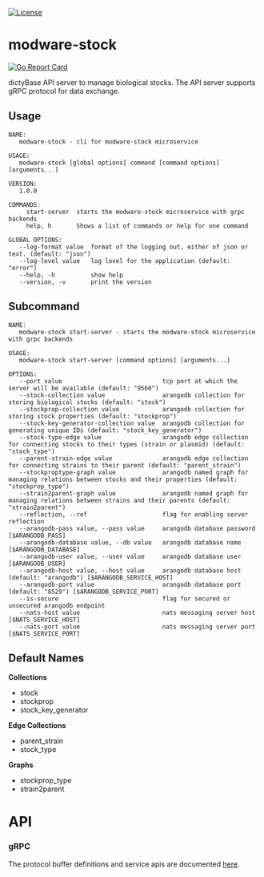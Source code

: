 [![License](https://img.shields.io/badge/License-BSD%202--Clause-blue.svg)](LICENSE)

# modware-stock

[![Go Report Card](https://goreportcard.com/badge/github.com/dictybase/modware-stock)](https://goreportcard.com/report/github.com/dictybase/modware-stock)

dictyBase API server to manage biological stocks. The API server supports gRPC protocol for data exchange.

## Usage

```
NAME:
   modware-stock - cli for modware-stock microservice

USAGE:
   modware-stock [global options] command [command options] [arguments...]

VERSION:
   1.0.0

COMMANDS:
     start-server  starts the modware-stock microservice with grpc backends
     help, h       Shows a list of commands or help for one command

GLOBAL OPTIONS:
   --log-format value  format of the logging out, either of json or text. (default: "json")
   --log-level value   log level for the application (default: "error")
   --help, -h          show help
   --version, -v       print the version
```

## Subcommand

```
NAME:
   modware-stock start-server - starts the modware-stock microservice with grpc backends

USAGE:
   modware-stock start-server [command options] [arguments...]

OPTIONS:
   --port value                            tcp port at which the server will be available (default: "9560")
   --stock-collection value                arangodb collection for storing biological stocks (default: "stock")
   --stockprop-collection value            arangodb collection for storing stock properties (default: "stockprop")
   --stock-key-generator-collection value  arangodb collection for generating unique IDs (default: "stock_key_generator")
   --stock-type-edge value                 arangodb edge collection for connecting stocks to their types (strain or plasmid) (default: "stock_type")
   --parent-strain-edge value              arangodb edge collection for connecting strains to their parent (default: "parent_strain")
   --stockproptype-graph value             arangodb named graph for managing relations between stocks and their properties (default: "stockprop_type")
   --strain2parent-graph value             arangodb named graph for managing relations between strains and their parents (default: "strain2parent")
   --reflection, --ref                     flag for enabling server reflection
   --arangodb-pass value, --pass value     arangodb database password [$ARANGODB_PASS]
   --arangodb-database value, --db value   arangodb database name [$ARANGODB_DATABASE]
   --arangodb-user value, --user value     arangodb database user [$ARANGODB_USER]
   --arangodb-host value, --host value     arangodb database host (default: "arangodb") [$ARANGODB_SERVICE_HOST]
   --arangodb-port value                   arangodb database port (default: "8529") [$ARANGODB_SERVICE_PORT]
   --is-secure                             flag for secured or unsecured arangodb endpoint
   --nats-host value                       nats messaging server host [$NATS_SERVICE_HOST]
   --nats-port value                       nats messaging server port [$NATS_SERVICE_PORT]
```

## Default Names

**Collections**

- stock
- stockprop
- stock_key_generator

**Edge Collections**

- parent_strain
- stock_type

**Graphs**

- stockprop_type
- strain2parent

# API

### gRPC

The protocol buffer definitions and service apis are documented
[here](https://github.com/dictyBase/dictybaseapis/blob/master/dictybase/stock/stock.proto).
